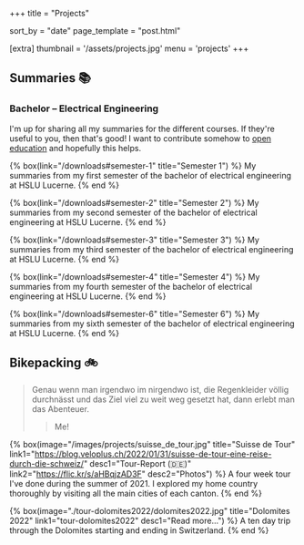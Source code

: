 +++
title = "Projects"

sort_by = "date"
page_template = "post.html"

[extra]
thumbnail = '/assets/projects.jpg'
menu = 'projects'
+++

## Summaries 📚

### Bachelor – Electrical Engineering

I'm up for sharing all my summaries for the different courses. If they're useful to you, then that's good! I want to contribute somehow to [open education](https://joint-research-centre.ec.europa.eu/what-open-education_en) and hopefully this helps.

<div class="box-collection">

{% box(link="/downloads#semester-1" title="Semester 1") %}
  My summaries from my first semester of the bachelor of electrical engineering at HSLU Lucerne.
{% end %}

{% box(link="/downloads#semester-2" title="Semester 2") %}
  My summaries from my second semester of the bachelor of electrical engineering at HSLU Lucerne.
{% end %}

{% box(link="/downloads#semester-3" title="Semester 3") %}
  My summaries from my third semester of the bachelor of electrical engineering at HSLU Lucerne.
{% end %}

{% box(link="/downloads#semester-4" title="Semester 4") %}
  My summaries from my fourth semester of the bachelor of electrical engineering at HSLU Lucerne.
{% end %}

{% box(link="/downloads#semester-6" title="Semester 6") %}
  My summaries from my sixth semester of the bachelor of electrical engineering at HSLU Lucerne.
{% end %}

</div>

## Bikepacking 🚲

> Genau wenn man irgendwo im nirgendwo ist, die Regenkleider völlig durchnässt und das Ziel viel zu weit weg gesetzt hat, dann erlebt man das Abenteuer.
> > Me!

<div class="box-collection">

{% box(image="/images/projects/suisse_de_tour.jpg"
       title="Suisse de Tour"
       link1="https://blog.veloplus.ch/2022/01/31/suisse-de-tour-eine-reise-durch-die-schweiz/"
       desc1="Tour-Report (🇩🇪)"
       link2="https://flic.kr/s/aHBqjzAD3F"
       desc2="Photos") %}
  A four week tour I've done during the summer of 2021. I explored my home country thoroughly by visiting all the main cities of each canton.
{% end %}

{% box(image="./tour-dolomites2022/dolomites2022.jpg"
       title="Dolomites 2022"
       link1="tour-dolomites2022"
       desc1="Read more...") %}
  A ten day trip through the Dolomites starting and ending in Switzerland. 
{% end %}

</div>
